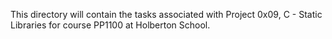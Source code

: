 This directory will contain the tasks associated with Project 0x09, C - Static Libraries for course PP1100 at Holberton School.